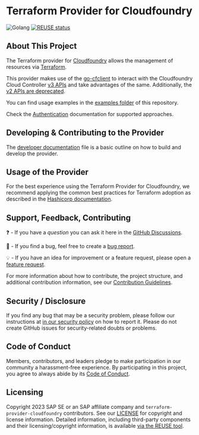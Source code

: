 # Terraform Provider for Cloudfoundry

![Golang](https://img.shields.io/badge/Go-1.22-informational)
[![REUSE status](https://api.reuse.software/badge/github.com/SAP/terraform-provider-cloudfoundry)](https://api.reuse.software/info/github.com/SAP/terraform-provider-cloudfoundry)


## About This Project

The Terraform provider for [Cloudfoundry](https://www.cloudfoundry.org/) allows the management of resources via [Terraform](https://terraform.io/).

This provider makes use of the [go-cfclient](https://github.com/cloudfoundry-community/go-cfclient) to interact with the Cloudfoundry Cloud Controller [v3 APIs](https://v3-apidocs.cloudfoundry.org/version/3.159.0/index.html) and take advantages of the same. Additionally, the [v2 APIs are deprecated](https://apidocs.cloudfoundry.org/16.22.0/).

You can find usage examples in the [examples folder](examples/) of this repository. 

Check the [Authentication](/Authentication.md) documentation for supported approaches. 

## Developing & Contributing to the Provider

The [developer documentation](DEVELOPER.md) file is a basic outline on how to build and develop the provider.

## Usage of the Provider

For the best experience using the Terraform Provider for Cloudfoundry, we recommend applying the common best practices for Terraform adoption as described in the [Hashicorp documentation](https://developer.hashicorp.com/well-architected-framework/operational-excellence/operational-excellence-terraform-maturity).

## Support, Feedback, Contributing

❓ - If you have a *question* you can ask it here in the [GitHub Discussions](https://github.com/SAP/terraform-provider-cloudfoundry/discussions/).

🐞 - If you find a bug, feel free to create a [bug report](https://github.com/SAP/terraform-provider-cloudfoundry/issues/new?assignees=&labels=bug%2Cneeds-triage&projects=&template=bug_report.yml&title=%5BBUG%5D).

💡 - If you have an idea for improvement or a feature request, please open a [feature request](https://github.com/SAP/terraform-provider-cloudfoundry/issues/new?assignees=&labels=enhancement%2Cneeds-triage&projects=&template=feature_request.yml&title=%5BFEATURE%5D).

For more information about how to contribute, the project structure, and additional contribution information, see our [Contribution Guidelines](CONTRIBUTING.md).

## Security / Disclosure
If you find any bug that may be a security problem, please follow our instructions at [in our security policy](https://github.com/SAP/terraform-provider-cloudfoundry/security/policy) on how to report it. Please do not create GitHub issues for security-related doubts or problems.

## Code of Conduct

Members, contributors, and leaders pledge to make participation in our community a harassment-free experience. By participating in this project, you agree to always abide by its [Code of Conduct](https://github.com/SAP/.github/blob/main/CODE_OF_CONDUCT.md).

## Licensing

Copyright 2023 SAP SE or an SAP affiliate company and `terraform-provider-cloudfoundry` contributors. See our [LICENSE](LICENSE) for copyright and license information. Detailed information, including third-party components and their licensing/copyright information, is available [via the REUSE tool](https://api.reuse.software/info/github.com/SAP/terraform-provider-cloudfoundry).